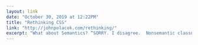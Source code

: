 ```yaml
---
layout: link 
date: "October 30, 2019 at 12:22PM"
title: "Rethinking CSS"
link: "http://johnpolacek.com/rethinking/"
excerpt: "What about Semantics? “SORRY. I disagree.  Nonsemantic classnames that refer to  visual styles will always be a bad idea.” “If you use templates, then giving a meaningful name to the file should be enough."
---
```

